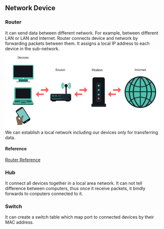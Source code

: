 ## Network Device
### Router
It can send data between different network. For example, between different LAN or LAN and Internet.
Router connects device and network by forwarding packets between them. It assigns a local IP address to each device in the sub-network.
![Router to modem](./router-to-modem-connection.png) <br />
We can establish a local network including our devices only for transferring data.

#### Reference
[Router Reference](https://www.makeuseof.com/tag/technology-explained-how-does-a-router-work/)

### Hub
It connect all devices together in a local area network. It can not tell difference between computers, thus once it receive packets, it bindly forwards to conputers connected to it. <br />

### Switch
It can create a switch table which map port to connected devices by their MAC address.

